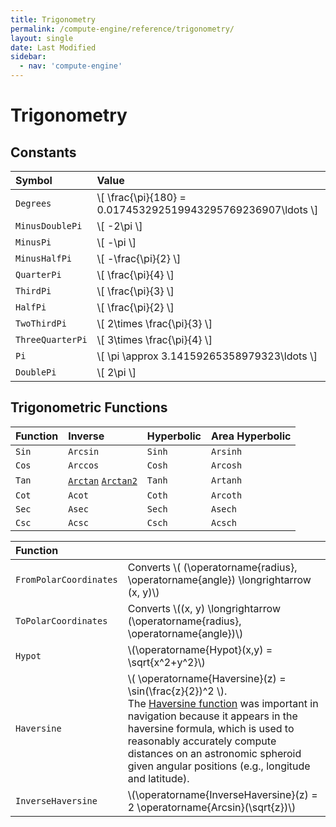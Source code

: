 ```yaml
---
title: Trigonometry
permalink: /compute-engine/reference/trigonometry/
layout: single
date: Last Modified
sidebar:
  - nav: 'compute-engine'
---
```

# Trigonometry

## Constants

<div class=symbols-table>

| Symbol | Value |
| :--- | :--- |
|`Degrees`| \\[ \frac{\pi}{180} = 0.017453292519943295769236907\ldots \\] |
| `MinusDoublePi` | \\[ -2\pi \\] | | 
| `MinusPi` | \\[ -\pi \\] | | 
| `MinusHalfPi` | \\[ -\frac{\pi}{2} \\] | | 
| `QuarterPi` | \\[ \frac{\pi}{4} \\] | | 
| `ThirdPi` | \\[ \frac{\pi}{3} \\] | | 
| `HalfPi` | \\[ \frac{\pi}{2} \\] | | 
| `TwoThirdPi` | \\[ 2\times \frac{\pi}{3} \\] | | 
| `ThreeQuarterPi` | \\[ 3\times \frac{\pi}{4} \\] | | 
| `Pi` | \\[ \pi \approx 3.14159265358979323\ldots \\] | |
| `DoublePi` | \\[ 2\pi \\] | | 

</div>

## Trigonometric Functions

| Function | Inverse                                                                                                | Hyperbolic | Area Hyperbolic |
| :------- | :----------------------------------------------------------------------------------------------------- | :--------- | :----------------- |
| `Sin`    | `Arcsin`                                                                                               | `Sinh`     | `Arsinh`           |
| `Cos`    | `Arccos`                                                                                               | `Cosh`     | `Arcosh`           |
| `Tan`    | [`Arctan`](https://www.wikidata.org/wiki/Q2257242) [`Arctan2`](https://www.wikidata.org/wiki/Q776598) | `Tanh`     | `Artanh`           |
| `Cot`    | `Acot`                                                                                               | `Coth`     | `Arcoth`           |
| `Sec`    | `Asec`                                                                                               | `Sech`     | `Asech`           |
| `Csc`    | `Acsc`                                                                                               | `Csch`     | `Acsch`           |



<div class=symbols-table>

| Function | |
| :--- | :--- | 
| `FromPolarCoordinates` | Converts \\( (\operatorname{radius}, \operatorname{angle}) \longrightarrow (x, y)\\)|
| `ToPolarCoordinates` | Converts \\((x, y) \longrightarrow (\operatorname{radius}, \operatorname{angle})\\)|
| `Hypot` | \\(\operatorname{Hypot}(x,y) = \sqrt{x^2+y^2}\\) |
| `Haversine` | \\( \operatorname{Haversine}(z) = \sin(\frac{z}{2})^2 \\).<br>The  [Haversine function](https://www.wikidata.org/wiki/Q2528380) was important in  navigation because it appears in the haversine formula, which is used to  reasonably accurately compute distances on an astronomic spheroid given angular positions (e.g., longitude and latitude).|
| `InverseHaversine` |\\(\operatorname{InverseHaversine}(z) = 2 \operatorname{Arcsin}(\sqrt{z})\\) |

</div>
